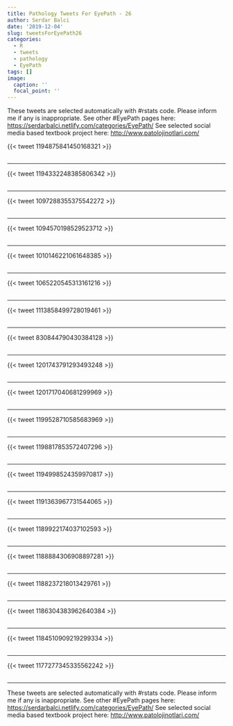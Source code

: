 ```yaml
---
title: Pathology Tweets For EyePath - 26
author: Serdar Balci
date: '2019-12-04'
slug: tweetsForEyePath26
categories:
  - R
  - tweets
  - pathology
  - EyePath
tags: []
image:
  caption: ''
  focal_point: ''
---
```



These tweets are selected automatically with #rstats code. Please inform me if any is inappropriate.
See other #EyePath pages here: https://serdarbalci.netlify.com/categories/EyePath/ 
See selected social media based textbook project here: http://www.patolojinotlari.com/

{{< tweet 1194875841450168321 >}}
<br>
<br>
<hr>
{{< tweet 1194332248385806342 >}}
<br>
<br>
<hr>
{{< tweet 1097288355375542272 >}}
<br>
<br>
<hr>
{{< tweet 1094570198529523712 >}}
<br>
<br>
<hr>
{{< tweet 1010146221061648385 >}}
<br>
<br>
<hr>
{{< tweet 1065220545313161216 >}}
<br>
<br>
<hr>
{{< tweet 1113858499728019461 >}}
<br>
<br>
<hr>
{{< tweet 830844790430384128 >}}
<br>
<br>
<hr>
{{< tweet 1201743791293493248 >}}
<br>
<br>
<hr>
{{< tweet 1201717040681299969 >}}
<br>
<br>
<hr>
{{< tweet 1199528710585683969 >}}
<br>
<br>
<hr>
{{< tweet 1198817853572407296 >}}
<br>
<br>
<hr>
{{< tweet 1194998524359970817 >}}
<br>
<br>
<hr>
{{< tweet 1191363967731544065 >}}
<br>
<br>
<hr>
{{< tweet 1189922174037102593 >}}
<br>
<br>
<hr>
{{< tweet 1188884306908897281 >}}
<br>
<br>
<hr>
{{< tweet 1188237218013429761 >}}
<br>
<br>
<hr>
{{< tweet 1186304383962640384 >}}
<br>
<br>
<hr>
{{< tweet 1184510909219299334 >}}
<br>
<br>
<hr>
{{< tweet 1177277345335562242 >}}
<br>
<br>
<hr>


These tweets are selected automatically with #rstats code. Please inform me if any is inappropriate.
See other #EyePath pages here: https://serdarbalci.netlify.com/categories/EyePath/ 
See selected social media based textbook project here: http://www.patolojinotlari.com/
